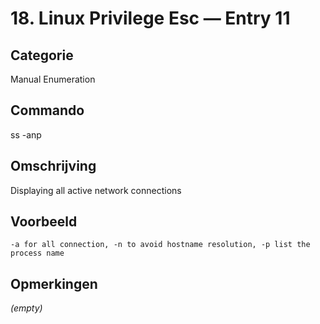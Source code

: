 # 18. Linux Privilege Esc — Entry 11

## Categorie

Manual Enumeration

## Commando

ss -anp

## Omschrijving

Displaying all active network connections

## Voorbeeld

```
-a for all connection, -n to avoid hostname resolution, -p list the process name
```

## Opmerkingen

_(empty)_

